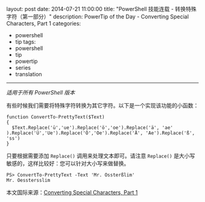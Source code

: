 layout: post
date: 2014-07-21 11:00:00
title: "PowerShell 技能连载 - 转换特殊字符（第一部分）"
description: PowerTip of the Day - Converting Special Characters, Part 1
categories:
- powershell
- tip
tags:
- powershell
- tip
- powertip
- series
- translation
---
_适用于所有 PowerShell 版本_

有些时候我们需要将特殊字符转换为其它字符。以下是一个实现该功能的小函数：

    function ConvertTo-PrettyText($Text)
    {
      $Text.Replace('ü','ue').Replace('ö','oe').Replace('ä', 'ae' ).Replace('Ü','Ue').Replace('Ö','Oe').Replace('Ä', 'Ae').Replace('ß', 'ss')
    }

只要根据需要添加 `Replace()` 调用来处理文本即可。请注意 `Replace()` 是大小写敏感的，这样比较好：您可以针对大小写来做替换。

    PS> ConvertTo-PrettyText -Text 'Mr. Össterßlim'
    Mr. Oesstersslim

<!--more-->
本文国际来源：[Converting Special Characters, Part 1](http://community.idera.com/powershell/powertips/b/tips/posts/converting-special-characters-part-1)
